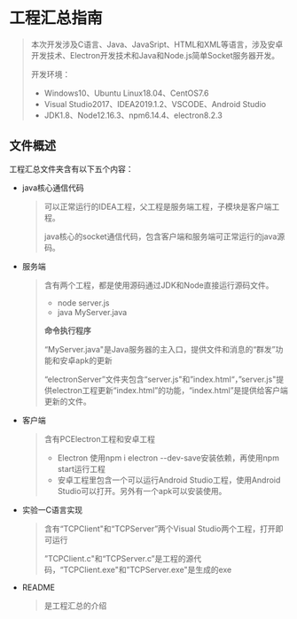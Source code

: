 # 工程汇总指南

> 本次开发涉及C语言、Java、JavaSript、HTML和XML等语言，涉及安卓开发技术、Electron开发技术和Java和Node.js简单Socket服务器开发。
>
> 开发环境：
>
> - Windows10、Ubuntu Linux18.04、CentOS7.6
> - Visual Studio2017、IDEA2019.1.2、VSCODE、Android Studio
> - JDK1.8、Node12.16.3、npm6.14.4、electron8.2.3

## 文件概述

工程汇总文件夹含有以下五个内容：

- java核心通信代码

  > 可以正常运行的IDEA工程，父工程是服务端工程，子模块是客户端工程。
  >
  > java核心的socket通信代码，包含客户端和服务端可正常运行的java源码。

- 服务端

  > 含有两个工程，都是使用源码通过JDK和Node直接运行源码文件。
  >
  > - node server.js
  > - java MyServer.java
  >
  > **命令执行程序**
  >
  > “MyServer.java"是Java服务器的主入口，提供文件和消息的“群发”功能和安卓apk的更新
  >
  > “electronServer”文件夹包含“server.js"和”index.html“，”server.js"提供electron工程更新“index.html”的功能，“index.html”是提供给客户端更新的文件。

- 客户端

  > 含有PCElectron工程和安卓工程
  >
  > - Electron 使用npm i electron --dev-save安装依赖，再使用npm start运行工程
  > - 安卓工程里包含一个可以运行Android Studio工程，使用Android Studio可以打开。另外有一个apk可以安装使用。

- 实验一C语言实现

  > 含有“TCPClient"和“TCPServer”两个Visual Studio两个工程，打开即可运行
  >
  > ”TCPClient.c"和“TCPServer.c”是工程的源代码，“TCPClient.exe"和”TCPServer.exe"是生成的exe

- README

  > 是工程汇总的介绍